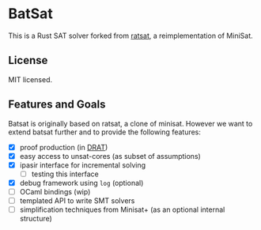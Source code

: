 # BatSat

This is a Rust SAT solver forked from [ratsat](https://github.com/qnighy/ratsat), a reimplementation of MiniSat.

## License

MIT licensed.

## Features and Goals

Batsat is originally based on ratsat, a clone of minisat. However we want
to extend batsat further and to provide the following features:

- [x] proof production (in [DRAT](https://baldur.iti.kit.edu/sat-competition-2017/index.php?cat=certificates))
- [x] easy access to unsat-cores (as subset of assumptions)
- [x] ipasir interface for incremental solving
  * [ ] testing this interface
- [x] debug framework using `log` (optional)
- [ ] OCaml bindings (wip)
- [ ] templated API to write SMT solvers
- [ ] simplification techniques from Minisat+ (as an optional internal structure)
